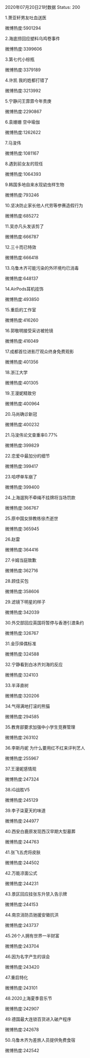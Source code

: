 2020年07月20日21时数据
Status: 200

1.萧亚轩男友吐血送医

微博热度:5901294

2.海底捞回应塑料乌鸡卷事件

微博热度:3399606

3.第七代小棕瓶

微博热度:3379189

4.许凯 我的姓都打错了

微博热度:3213992

5.宁静问王霏霏今年贵庚

微博热度:2290867

6.袁姗姗 空中瑜伽

微博热度:1262622

7.马浚伟

微博热度:1081167

8.遇到前女友的现任

微博热度:1064393

9.韩国多地自来水现幼虫样生物

微博热度:793246

10.坚决防止家长他人代劳等参赛造假行为

微博热度:685272

11.吴亦凡头发该剪了

微博热度:666787

12.三十而已特效

微博热度:666418

13.乌鲁木齐可能污染的外环境均已消毒

微博热度:648137

14.AirPods耳机挂饰

微博热度:493850

15.重启的工作室

微博热度:416260

16.郭敬明接受采访被抢镜

微博热度:416049

17.成都首位进影厅观众终身免费观影

微博热度:401356

18.浙江大学

微博热度:401305

19.王漫妮精致穷

微博热度:400964

20.马尚确诊新冠

微博热度:400232

21.马浚伟论文查重率0.77%

微博热度:399829

22.恋爱中最加分的细节

微博热度:399417

23.哈啰单车崩了

微博热度:399400

24.上海遛狗不牵绳不挂牌将当场罚款

微博热度:366767

25.原中国女排教练徐杰逝世

微博热度:365945

26.赵雷

微博热度:364416

27.卡姆当庭致歉

微博热度:362716

28.顾佳买包

微博热度:358606

29.滤镜下明星的样子

微博热度:342039

30.外交部回应英国将暂停与香港引渡条约

微博热度:326767

31.金莎择偶标准

微博热度:324588

32.宁静看到白冰齐刘海的反应

微博热度:324103

33.半泽直树

微博热度:320206

34.气得满地打滚的熊猫

微博热度:294585

35.教育部要求加强中小学生竞赛管理

微博热度:263102

36.李斯丹妮 为什么要用红不红来评判艺人

微博热度:255967

37.王漫妮感情观

微博热度:247324

38.iG战胜V5

微博热度:245129

39.李子柒夏天的味道

微博热度:244977

40.西安白鹿原发现西汉早期大型墓葬

微博热度:244763

41.张飞五虎将皮肤

微博热度:244502

42.万能凉面公式

微博热度:244231

43.景区回应挂张东升禁入告示牌

微博热度:244153

44.南京消防员驰援安徽抗洪

微博热度:243737

45.26个人拥有世界一半财富

微博热度:243704

46.因为名字产生的误会

微博热度:243420

47.重启特化

微博热度:243101

48.2020上海夏季音乐节

微博热度:242907

49.德国最大连锁百货进入破产程序

微博热度:242678

50.乌鲁木齐为差旅人员提供免费食宿

微博热度:242542

